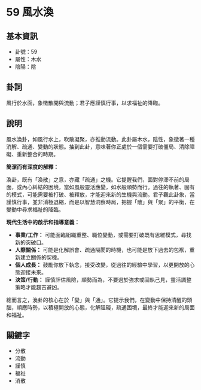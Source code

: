 # 59 風水渙

## 基本資訊
- 卦號：59
- 屬性：木水
- 陰陽：陰

## 卦詞
風行於水面，象徵散開與流動；君子應謹慎行事，以求福祉的降臨。

## 說明
風水渙卦，如風行水上，吹散凝聚，亦推動流動。此卦屬木水，陰性，象徵著一種消解、疏通、變動的狀態。抽到此卦，意味著你正處於一個需要打破僵局、清除障礙、重新整合的時期。

**簡潔而有深度的解釋：**

渙卦，既有「渙散」之意，亦藏「疏通」之機。它提醒我們，面對停滯不前的局面，或內心糾結的困境，當如風般靈活應變，如水般順勢而行。過往的執著、固有的模式，可能需要被打破、被釋放，才能迎來新的生機與流動。君子觀此卦象，當謹慎行事，並非消極退縮，而是以智慧洞察時局，把握「散」與「聚」的平衡，在變動中尋求福祉的降臨。

**現代生活中的啟示和指導意義：**

*   **事業/工作：** 可能面臨組織重整、職位變動，或需要打破既有思維模式，尋找新的突破口。
*   **人際關係：** 可能是化解誤會、疏通隔閡的時機，也可能是放下過去的包袱，重新建立關係的契機。
*   **個人成長：** 鼓勵你放下執念，接受改變，從過往的經驗中學習，以更開放的心態迎接未來。
*   **決策/行動：** 謹慎評估風險，順勢而為，不要過於強求或固執己見，靈活調整策略才能趨吉避凶。

總而言之，渙卦的核心在於「變」與「通」。它提示我們，在變動中保持清醒的頭腦，順應時勢，以積極開放的心態，化解阻礙，疏通困境，最終才能迎來新的局面和福祉。

## 關鍵字
- 分散
- 流動
- 謹慎
- 福祉
- 消散
